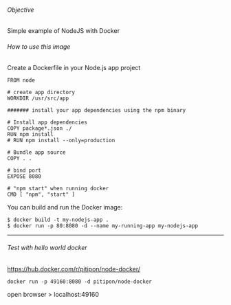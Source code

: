 ###### Objective
Simple example of NodeJS with Docker

###### How to use this image
Create a Dockerfile in your Node.js app project

```
FROM node

# create app directory
WORKDIR /usr/src/app

####### install your app dependencies using the npm binary

# Install app dependencies
COPY package*.json ./
RUN npm install
# RUN npm install --only=production

# Bundle app source
COPY . .

# bind port 
EXPOSE 8080

# "npm start" when running docker
CMD [ "npm", "start" ]
```

You can build and run the Docker image:
```
$ docker build -t my-nodejs-app .
$ docker run -p 80:8080 -d --name my-running-app my-nodejs-app
```

- - -


###### Test with hello world docker 
https://hub.docker.com/r/pitipon/node-docker/
```
docker run -p 49160:8080 -d pitipon/node-docker
```
open browser > localhost:49160
